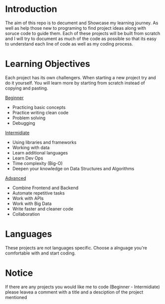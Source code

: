 # Introduction
The aim of this repo is to decument and Showcase my learning journey. As well as help those new to programing to find project ideas along with soruce code to guide them. Each of these projects will be built from scratch and I will try to document as much of the code as possible so that its easy to understand each line of code as well as my coding process.

# Learning Objectives
Each project has its own challengers. When starting a new project try and do it yourself. You will learn more by starting from scratch instead of copying and pasting. 

[Beginner](https://github.com/iamqaasim/Programing_Projects/tree/main/Beginner)
- Practicing basic concepts 
- Practice writing clean code 
- Problem solving 
- Debugging

[Intermidiate](https://github.com/iamqaasim/Programing_Projects/tree/main/Intermediate)
- Using libraries and frameworks
- Working with data
- Learn additional languages
- Learn Dev Ops
- Time complexity (Big-O)
- Deepen your knowledge on Data Structures and Algorithms

[Advanced](https://github.com/iamqaasim/Programing_Projects/tree/main/Advanced)
- Combine Frontend and Backend 
- Automate repetitive tasks
- Work with APIs
- Work with Big Data
- Write faster and cleaner code
- Collaboration 

# Languages
These projects are not languages specific. Choose a alnguage you're comfortable with and start coding. 

# Notice
If there are any projects you would like me to code (Beginner - Intermidiate) please leavea a comment with a title and a desciption of the project mentioned
